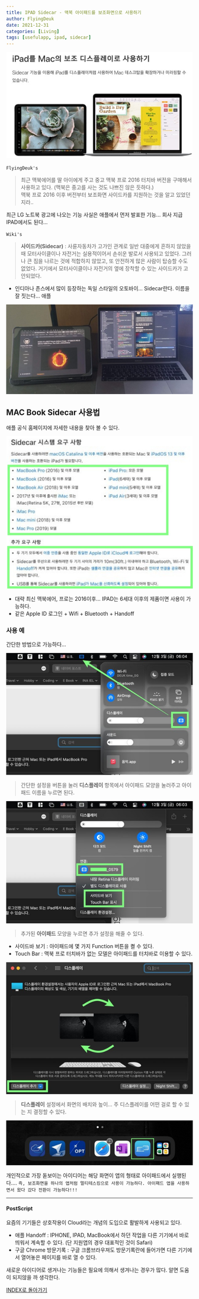 ```yaml
---
title: IPAD Sidecar - 맥북 아이패드를 보조화면으로 사용하기
author: FlyingDeuk
date: 2021-12-31
categories: [Living]
tags: [usefulapp, ipad, sidecar]
---
```


![sidecar](/img/living/macbook/sidecar5.jpg)

`FlyingDeuk's`
> 최근 맥북에어를 딸 아이에게 주고 중고 맥북 프로 2016 터치바 버전을 구매해서 사용하고 있다. (맥북은 중고를 사는 것도 나쁘진 않은 듯하다.)<br>
맥북 프로 2016 이후 버전부터 보조화면 사이드카를 지원하는 것을 알고 있었던 지라..

최근 LG 노트북 광고에 나오는 기능 사실은 애플에서 먼저 발표한 기능... 회사 지급 IPAD에서도 된다...

`Wiki's`
> **사이드카(Sidecar)** : 사륜자동차가 고가인 관계로 일반 대중에게 흔하지 않았을 때 모터사이클이나 자전거는 실용적이어서 손쉬운 발로서 사용되고 있었다. 그러나 큰 짐을 나르는 것에 적합하지 않았고, 또 안전하게 많은 사람이 탑승할 수도 없었다. 거기에서 모터사이클이나 자전거의 옆에 장착할 수 있는 사이드카가 고안되었다.
- 인디아나 존스에서 많이 등장하는 독일 스타일의 오토바이... Sidecar란다. 이름을 잘 짓는다... 애플

![sidecar](/img/living/macbook/sidecar1.jpg)

## MAC Book Sidecar 사용법
애플 공식 홈페이지에 자세한 내용을 찾아 볼 수 있다.

![sidecar](/img/living/macbook/sidecar7.jpg)
- 대략 최신 맥북에어, 프로는 2016이후... IPAD는 6세대 이후의 제품이면 사용이 가능하다.
- 같은 Apple ID 로그인 + Wifi + Bluetooth + Handoff

### 사용 예
간단한 방법으로 가능하다...

![sidecar](/img/living/macbook/sidecar4.jpg)
> 간단한 설정을 버튼을 눌러 **디스플레이** 항목에서 아이패드 모양을 눌러주고 아이패드 이름을 누르면 된다.

![sidecar](/img/living/macbook/sidecar3.jpg)
> 추가된 **아이패드** 모양을 누르면 추가 설정을 해줄 수 있다.
- 사이드바 보기 : 아이패드에 몇 가지 Function 버튼을 켤 수 있다.
- Touch Bar : 맥북 프로 터치바가 없는 모델은 아이패드를 터치바로 이용할 수 있다.

![sidecar](/img/living/macbook/sidecar2.jpg)
> **디스플레이** 설정에서 화면의 배치와 높이... 주 디스플레이를 어떤 걸로 할 수 있는 지 결정할 수 있다.

![sidecar](/img/living/macbook/sidecar6.jpg)

개인적으로 가장 돋보이는 아이디어는 해당 화면이 앱의 형태로 아이패드에서 실행된다.... `즉, 보조화면을 하나의 앱처럼 멀티테스킹으로 사용이 가능하다. 아이패드 앱을 사용하면서 왔다 갔다 전환이 가능하다!!!`

------
#### PostScript
요즘의 기기들은 상호작용이 Cloud라는 개념의 도입으로 활발하게 사용되고 있다.

- 애플 Handoff : IPHONE, IPAD, MacBook에서 하던 작업을 다른 기기에서 바로 띄워서 계속할 수 있다. (단 지원앱의 경우 대표적인 것이 Safari)
- 구글 Chrome 방문기록 : 구글 크롬브라우져도 방문기록란에 들어가면 다른 기기에서 열어놓은 페이지를 바로 열 수 있다.

새로운 아이디어로 생겨나는 기능들은 필요에 의해서 생겨나는 경우가 많다. 알면 도움이 되지않을 까 생각한다.

[INDEX로 돌아가기](/posts/Ipad/)
